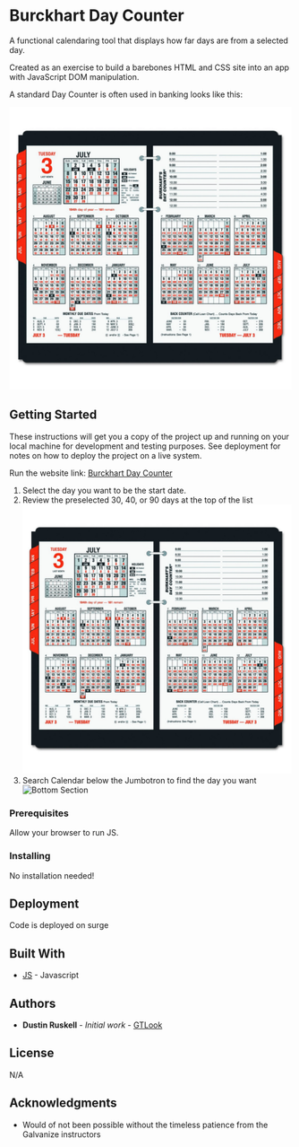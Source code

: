 # Burckhart Day Counter

A functional calendaring tool that displays how far days are from a selected day.

Created as an exercise to build a barebones HTML and CSS site into an app with JavaScript DOM manipulation.

A standard Day Counter is often used in banking looks like this:

![Paper Version](https://raw.githubusercontent.com/Ventronik/DayCounter/master/Example1.jpg)

## Getting Started

These instructions will get you a copy of the project up and running on your local machine for development and testing purposes. See deployment for notes on how to deploy the project on a live system.

Run the website link:  [Burckhart Day Counter](soft-camera.surge.sh)

1. Select the day you want to be the start date.
2. Review the preselected 30, 40, or 90 days at the top of the list
![Top Section](https://raw.githubusercontent.com/Ventronik/DayCounter/master/Example2.jpg)
3. Search Calendar below the Jumbotron to find the day you want
![Bottom Section](https://raw.githubusercontent.com/Ventronik/DayCounter/master/Example3.jpg)

### Prerequisites

Allow your browser to run JS.

### Installing

No installation needed!

## Deployment

Code is deployed on surge

## Built With

* [JS](https://www.javascript.com/) - Javascript

## Authors

* **Dustin Ruskell** - *Initial work* - [GTLook](https://github.com/Ventronik)

## License

N/A

## Acknowledgments

* Would of not been possible without the timeless patience from the Galvanize instructors
